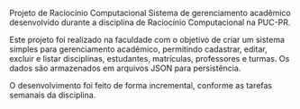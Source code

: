 Projeto de Raciocínio Computacional
Sistema de gerenciamento acadêmico desenvolvido durante a disciplina de Raciocínio Computacional na PUC-PR.

Este projeto foi realizado na faculdade com o objetivo de criar um sistema simples para gerenciamento acadêmico, permitindo cadastrar, editar, excluir e listar disciplinas, estudantes, matrículas, professores e turmas. Os dados são armazenados em arquivos JSON para persistência.

O desenvolvimento foi feito de forma incremental, conforme as tarefas semanais da disciplina.
